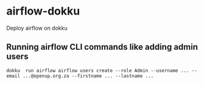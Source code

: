 # airflow-dokku

Deploy airflow on dokku

## Running airflow CLI commands like adding admin users

    dokku  run airflow airflow users create --role Admin --username ... --email ...@openup.org.za --firstname ... --lastname ...